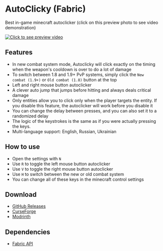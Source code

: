 # AutoClicky (Fabric)
Best in-game minecraft autoclicker (click on this preview photo to see video demonstration)

[![Click to see preview video](https://i.ibb.co/WfBpgJ9/2024-08-20-19-21-50.png)](https://www.youtube.com/watch?v=C8sh3hMvoHk)

## Features
- In new combat system mode, Autoclicky will click exactly on the timing when the weapon's cooldown is over to do a lot of damage
- To switch between 1.8 and 1.9+ PvP systems, simply click the `New combat (1.9+)` or `Old combat (1.8)` button at the top
- Left and right mouse button autoclicker
- A clever auto jump that jumps before hitting and always deals critical damage
- Only entities allow you to click only when the player targets the entity. If you disable this feature, the autoclicker will work before you disable it
- You can change the delay between presses, and you can also set it to a randomized delay
- The logic of the keystrokes is the same as if you were actually pressing the keys.
- Multi-language support: English, Russian, Ukrainian

## How to use
- Open the settings with `N`
- Use `R` to toggle the left mouse button autoclicker
- Use `V` to toggle the right mouse button autoclicker
- Use `H` to switch between the new or old combat system
- You can change all of these keys in the minecraft control settings

## Download
- [GitHub Releases](https://github.com/breelock/autoclicky/releases)
- [CurseForge](https://www.curseforge.com/minecraft/mc-mods/autoclicky)
- [Modrinth](https://modrinth.com/mod/autoclicky)

## Dependencies
- [Fabric API](https://www.curseforge.com/minecraft/mc-mods/fabric-api)